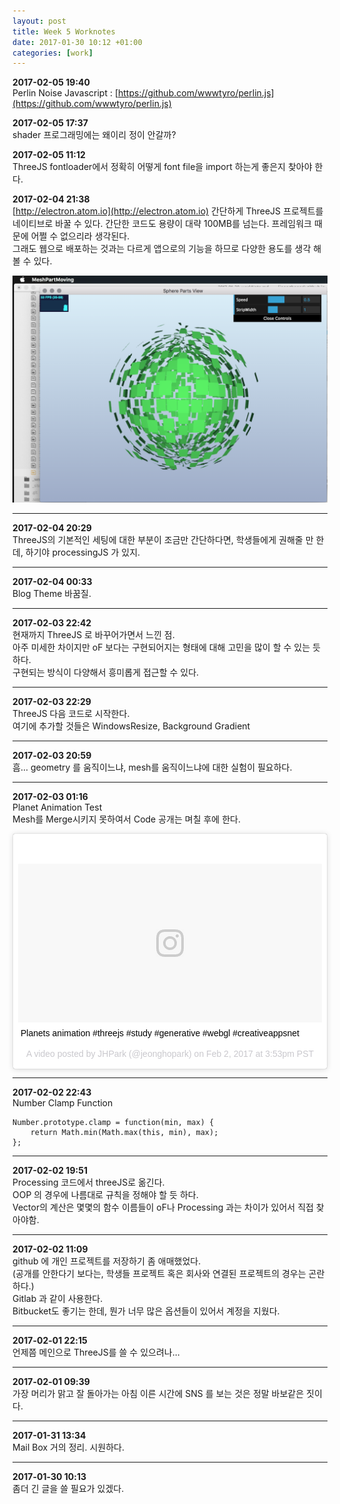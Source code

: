 ```yaml
---
layout: post
title: Week 5 Worknotes
date: 2017-01-30 10:12 +01:00
categories: [work]
---
```

**2017-02-05 19:40**            
Perlin Noise Javascript : [https://github.com/wwwtyro/perlin.js](https://github.com/wwwtyro/perlin.js)         

**2017-02-05 17:37**            
shader 프로그래밍에는 왜이리 정이 안갈까?          

**2017-02-05 11:12**            
ThreeJS fontloader에서 정확히 어떻게 font file을 import 하는게 좋은지 찾아야 한다.           

**2017-02-04 21:38**            
[http://electron.atom.io](http://electron.atom.io) 간단하게 ThreeJS 프로젝트를 네이티브로 바꿀 수 있다. 간단한 코드도 용량이 대략 100MB를 넘는다. 프레임워크 때문에 어쩔 수 없으리라 생각된다.       
그래도 웹으로 배포하는 것과는 다르게 앱으로의 기능을 하므로 다양한 용도를 생각 해 볼 수 있다.          

![/assets/images/2017/electron.png](/assets/images/2017/electron.png)

---
**2017-02-04 20:29**            
ThreeJS의 기본적인 세팅에 대한 부분이 조금만 간단하다면, 학생들에게 권해줄 만 한데, 하기야 processingJS 가 있지.          

---
**2017-02-04 00:33**            
Blog Theme 바꿈질.          

---
**2017-02-03 22:42**            
현재까지 ThreeJS 로 바꾸어가면서 느낀 점.         
아주 미세한 차이지만 oF 보다는 구현되어지는 형태에 대해 고민을 많이 할 수 있는 듯 하다.           
구현되는 방식이 다양해서 흥미롭게 접근할 수 있다.            


---
**2017-02-03 22:29**            
ThreeJS 다음 코드로 시작한다.           
여기에 추가할 것들은 WindowsResize, Background Gradient
    
<script src="https://gist.github.com/jeonghopark/4d9d2c57c09e12cd8048a4ff6efb0b6f.js"></script>


---
**2017-02-03 20:59**            
흠... geometry 를 움직이느냐, mesh를 움직이느냐에 대한 실험이 필요하다.            

---
**2017-02-03 01:16**    
Planet Animation Test       
Mesh를 Merge시키지 못하여서 Code 공개는 며칠 후에 한다.       
         
<blockquote class="instagram-media" data-instgrm-captioned data-instgrm-version="7" style=" background:#FFF; border:0; border-radius:3px; box-shadow:0 0 1px 0 rgba(0,0,0,0.5),0 1px 10px 0 rgba(0,0,0,0.15); margin: 1px; max-width:658px; padding:0; width:99.375%; width:-webkit-calc(100% - 2px); width:calc(100% - 2px);"><div style="padding:8px;"> <div style=" background:#F8F8F8; line-height:0; margin-top:40px; padding:26.111111111111114% 0; text-align:center; width:100%;"> <div style=" background:url(data:image/png;base64,iVBORw0KGgoAAAANSUhEUgAAACwAAAAsCAMAAAApWqozAAAABGdBTUEAALGPC/xhBQAAAAFzUkdCAK7OHOkAAAAMUExURczMzPf399fX1+bm5mzY9AMAAADiSURBVDjLvZXbEsMgCES5/P8/t9FuRVCRmU73JWlzosgSIIZURCjo/ad+EQJJB4Hv8BFt+IDpQoCx1wjOSBFhh2XssxEIYn3ulI/6MNReE07UIWJEv8UEOWDS88LY97kqyTliJKKtuYBbruAyVh5wOHiXmpi5we58Ek028czwyuQdLKPG1Bkb4NnM+VeAnfHqn1k4+GPT6uGQcvu2h2OVuIf/gWUFyy8OWEpdyZSa3aVCqpVoVvzZZ2VTnn2wU8qzVjDDetO90GSy9mVLqtgYSy231MxrY6I2gGqjrTY0L8fxCxfCBbhWrsYYAAAAAElFTkSuQmCC); display:block; height:44px; margin:0 auto -44px; position:relative; top:-22px; width:44px;"></div></div> <p style=" margin:8px 0 0 0; padding:0 4px;"> <a href="https://www.instagram.com/p/BQB0IooDV8E/" style=" color:#000; font-family:Arial,sans-serif; font-size:14px; font-style:normal; font-weight:normal; line-height:17px; text-decoration:none; word-wrap:break-word;" target="_blank">Planets animation #threejs #study #generative #webgl #creativeappsnet</a></p> <p style=" color:#c9c8cd; font-family:Arial,sans-serif; font-size:14px; line-height:17px; margin-bottom:0; margin-top:8px; overflow:hidden; padding:8px 0 7px; text-align:center; text-overflow:ellipsis; white-space:nowrap;">A video posted by JHPark (@jeonghopark) on <time style=" font-family:Arial,sans-serif; font-size:14px; line-height:17px;" datetime="2017-02-02T23:53:21+00:00">Feb 2, 2017 at 3:53pm PST</time></p></div></blockquote>
<script async defer src="//platform.instagram.com/en_US/embeds.js"></script>                   

---
**2017-02-02 22:43**        
Number Clamp Function       

    Number.prototype.clamp = function(min, max) {
        return Math.min(Math.max(this, min), max);
    };


---
**2017-02-02 19:51**            
Processing 코드에서 threeJS로 옮긴다.           
OOP 의 경우에 나름대로 규칙을 정해야 할 듯 하다.      
Vector의 계산은 몇몇의 함수 이름들이 oF나 Processing 과는 차이가 있어서 직접 찾아야함.         

---
**2017-02-02 11:09**        
github 에 개인 프로젝트를 저장하기 좀 애매했었다.         
(공개를 안한다기 보다는, 학생들 프로젝트 혹은 회사와 연결된 프로젝트의 경우는 곤란하다.)         
Gitlab 과 같이 사용한다.       
Bitbucket도 좋기는 한데, 뭔가 너무 많은 옵션들이 있어서 계정을 지웠다.           

---
**2017-02-01 22:15**        
언제쯤 메인으로 ThreeJS를 쓸 수 있으려나...      

---
**2017-02-01 09:39**            
가장 머리가 맑고 잘 돌아가는 아침 이른 시간에 SNS 를 보는 것은 정말 바보같은 짓이다.         

---
**2017-01-31 13:34**        
Mail Box 거의 정리. 시원하다.           

---
**2017-01-30 10:13**            
좀더 긴 글을 쓸 필요가 있겠다.      
